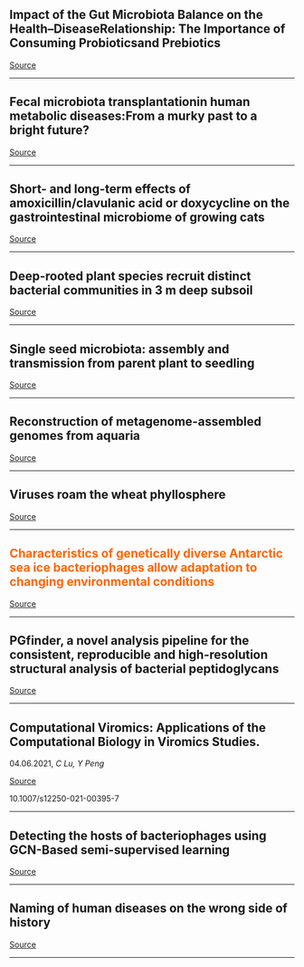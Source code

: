 ## Impact of the Gut Microbiota Balance on the Health–DiseaseRelationship: The Importance of Consuming Probioticsand Prebiotics

[Source](https://doi.org/10.3390/foods10061261)

---

## Fecal microbiota transplantationin human metabolic diseases:From a murky past to a bright future?

[Source](https://doi.org/10.1016/j.cmet.2021.05.005)

---

## Short- and long-term effects of amoxicillin/clavulanic acid or doxycycline on the gastrointestinal microbiome of growing cats

[Source](https://doi.org/10.1101/2021.05.28.446115)

---

## Deep-rooted plant species recruit distinct bacterial communities in 3 m deep subsoil

[Source](https://doi.org/10.1101/2021.06.02.446747)

---

## Single seed microbiota: assembly and transmission from parent plant to seedling

[Source](https://doi.org/10.1101/2021.05.31.446402)

---

## Reconstruction of metagenome-assembled genomes from aquaria

[Source](https://doi.org/10.1101/2021.05.28.446213)

---

## Viruses roam the wheat phyllosphere

[Source](https://doi.org/10.1101/2021.05.31.446456)

---

## <span style="color:#ff6600;">Characteristics of genetically diverse Antarctic sea ice bacteriophages allow adaptation to changing environmental conditions</span>

[Source](https://doi.org/10.1101/2021.05.28.446129)

---

## PGfinder, a novel analysis pipeline for the consistent, reproducible and high-resolution structural analysis of bacterial peptidoglycans

[Source](https://doi.org/10.1101/2021.06.01.446515)

---

## Computational Viromics: Applications of the Computational Biology in Viromics Studies.
 04.06.2021, _C Lu, Y Peng_



[Source](https://doi.org/10.1007/s12250-021-00395-7)

10.1007/s12250-021-00395-7

---

## Detecting the hosts of bacteriophages using GCN-Based semi-supervised learning

[Source](https://arxiv.org/abs/2105.13570v1)

---

## Naming of human diseases on the wrong side of history

[Source](https://doi.org/10.1101/2021.05.01.442270)

---

